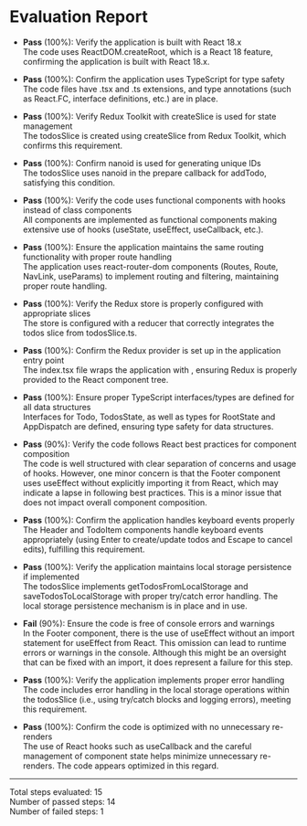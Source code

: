 # Evaluation Report

- **Pass** (100%): Verify the application is built with React 18.x  
  The code uses ReactDOM.createRoot, which is a React 18 feature, confirming the application is built with React 18.x.

- **Pass** (100%): Confirm the application uses TypeScript for type safety  
  The code files have .tsx and .ts extensions, and type annotations (such as React.FC, interface definitions, etc.) are in place.

- **Pass** (100%): Verify Redux Toolkit with createSlice is used for state management  
  The todosSlice is created using createSlice from Redux Toolkit, which confirms this requirement.

- **Pass** (100%): Confirm nanoid is used for generating unique IDs  
  The todosSlice uses nanoid in the prepare callback for addTodo, satisfying this condition.

- **Pass** (100%): Verify the code uses functional components with hooks instead of class components  
  All components are implemented as functional components making extensive use of hooks (useState, useEffect, useCallback, etc.).

- **Pass** (100%): Ensure the application maintains the same routing functionality with proper route handling  
  The application uses react-router-dom components (Routes, Route, NavLink, useParams) to implement routing and filtering, maintaining proper route handling.

- **Pass** (100%): Verify the Redux store is properly configured with appropriate slices  
  The store is configured with a reducer that correctly integrates the todos slice from todosSlice.ts.

- **Pass** (100%): Confirm the Redux provider is set up in the application entry point  
  The index.tsx file wraps the application with <Provider store={store}>, ensuring Redux is properly provided to the React component tree.

- **Pass** (100%): Ensure proper TypeScript interfaces/types are defined for all data structures  
  Interfaces for Todo, TodosState, as well as types for RootState and AppDispatch are defined, ensuring type safety for data structures.

- **Pass** (90%): Verify the code follows React best practices for component composition  
  The code is well structured with clear separation of concerns and usage of hooks. However, one minor concern is that the Footer component uses useEffect without explicitly importing it from React, which may indicate a lapse in following best practices. This is a minor issue that does not impact overall component composition.

- **Pass** (100%): Confirm the application handles keyboard events properly  
  The Header and TodoItem components handle keyboard events appropriately (using Enter to create/update todos and Escape to cancel edits), fulfilling this requirement.

- **Pass** (100%): Verify the application maintains local storage persistence if implemented  
  The todosSlice implements getTodosFromLocalStorage and saveTodosToLocalStorage with proper try/catch error handling. The local storage persistence mechanism is in place and in use.

- **Fail** (90%): Ensure the code is free of console errors and warnings  
  In the Footer component, there is the use of useEffect without an import statement for useEffect from React. This omission can lead to runtime errors or warnings in the console. Although this might be an oversight that can be fixed with an import, it does represent a failure for this step.

- **Pass** (100%): Verify the application implements proper error handling  
  The code includes error handling in the local storage operations within the todosSlice (i.e., using try/catch blocks and logging errors), meeting this requirement.

- **Pass** (100%): Confirm the code is optimized with no unnecessary re-renders  
  The use of React hooks such as useCallback and the careful management of component state helps minimize unnecessary re-renders. The code appears optimized in this regard.

---

Total steps evaluated: 15  
Number of passed steps: 14  
Number of failed steps: 1